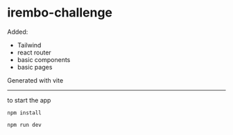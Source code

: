 # irembo-challenge

Added:

- Tailwind
- react router
- basic components
- basic pages

Generated with vite

---

to start the app

```
npm install
```

```
npm run dev
```
